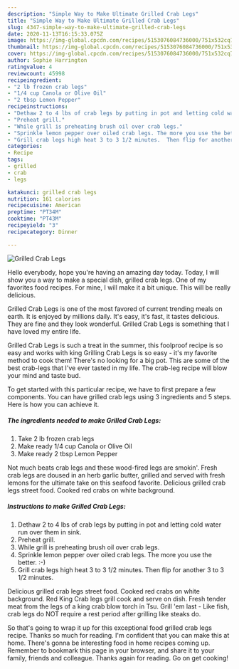 ```yaml
---
description: "Simple Way to Make Ultimate Grilled Crab Legs"
title: "Simple Way to Make Ultimate Grilled Crab Legs"
slug: 4347-simple-way-to-make-ultimate-grilled-crab-legs
date: 2020-11-13T16:15:33.075Z
image: https://img-global.cpcdn.com/recipes/5153076084736000/751x532cq70/grilled-crab-legs-recipe-main-photo.jpg
thumbnail: https://img-global.cpcdn.com/recipes/5153076084736000/751x532cq70/grilled-crab-legs-recipe-main-photo.jpg
cover: https://img-global.cpcdn.com/recipes/5153076084736000/751x532cq70/grilled-crab-legs-recipe-main-photo.jpg
author: Sophie Harrington
ratingvalue: 4
reviewcount: 45998
recipeingredient:
- "2 lb frozen crab legs"
- "1/4 cup Canola or Olive Oil"
- "2 tbsp Lemon Pepper"
recipeinstructions:
- "Dethaw 2 to 4 lbs of crab legs by putting in pot and letting cold water run over them in sink."
- "Preheat grill."
- "While grill is preheating brush oil over crab legs."
- "Sprinkle lemon pepper over oiled crab legs. The more you use the better. :-)"
- "Grill crab legs high heat 3 to 3 1/2 minutes.  Then flip for another 3 to 3 1/2 minutes."
categories:
- Recipe
tags:
- grilled
- crab
- legs

katakunci: grilled crab legs 
nutrition: 161 calories
recipecuisine: American
preptime: "PT34M"
cooktime: "PT43M"
recipeyield: "3"
recipecategory: Dinner

---
```



![Grilled Crab Legs](https://img-global.cpcdn.com/recipes/5153076084736000/751x532cq70/grilled-crab-legs-recipe-main-photo.jpg)

Hello everybody, hope you're having an amazing day today. Today, I will show you a way to make a special dish, grilled crab legs. One of my favorites food recipes. For mine, I will make it a bit unique. This will be really delicious.

Grilled Crab Legs is one of the most favored of current trending meals on earth. It is enjoyed by millions daily. It's easy, it's fast, it tastes delicious. They are fine and they look wonderful. Grilled Crab Legs is something that I have loved my entire life.

Grilled Crab Legs is such a treat in the summer, this foolproof recipe is so easy and works with king Grilling Crab Legs is so easy - it&#39;s my favorite method to cook them! There&#39;s no looking for a big pot. This are some of the best crab-legs that I&#39;ve ever tasted in my life. The crab-leg recipe will blow your mind and taste bud.


To get started with this particular recipe, we have to first prepare a few components. You can have grilled crab legs using 3 ingredients and 5 steps. Here is how you can achieve it.

<!--inarticleads1-->

##### The ingredients needed to make Grilled Crab Legs:

1. Take 2 lb frozen crab legs
1. Make ready 1/4 cup Canola or Olive Oil
1. Make ready 2 tbsp Lemon Pepper


Not much beats crab legs and these wood-fired legs are smokin&#39;. Fresh crab legs are doused in an herb garlic butter, grilled and served with fresh lemons for the ultimate take on this seafood favorite. Delicious grilled crab legs street food. Cooked red crabs on white background. 

<!--inarticleads2-->

##### Instructions to make Grilled Crab Legs:

1. Dethaw 2 to 4 lbs of crab legs by putting in pot and letting cold water run over them in sink.
1. Preheat grill.
1. While grill is preheating brush oil over crab legs.
1. Sprinkle lemon pepper over oiled crab legs. The more you use the better. :-)
1. Grill crab legs high heat 3 to 3 1/2 minutes.  Then flip for another 3 to 3 1/2 minutes.


Delicious grilled crab legs street food. Cooked red crabs on white background. Red King Crab legs grill cook and serve on dish. Fresh tender meat from the legs of a king crab blow torch in Tsu. Grill &#39;em last - Like fish, crab legs do NOT require a rest period after grilling like steaks do. 

So that's going to wrap it up for this exceptional food grilled crab legs recipe. Thanks so much for reading. I'm confident that you can make this at home. There's gonna be interesting food in home recipes coming up. Remember to bookmark this page in your browser, and share it to your family, friends and colleague. Thanks again for reading. Go on get cooking!
